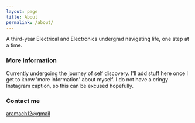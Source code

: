 ```yaml
---
layout: page
title: About
permalink: /about/
---
```


A third-year Electrical and Electronics undergrad navigating life, one step at a time.

### More Information

Currently undergoing the journey of self discovery. I'll add stuff here once I get to know 'more information' about myself. I do not have a cringy Instagram caption, so this can be excused hopefully.

### Contact me

[aramach12@gmail](mailto:aramach12@gmail.com)

